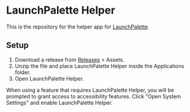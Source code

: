# LaunchPalette Helper

This is the repository for the helper app for [LaunchPalette](https://apps.apple.com/app/6474854386).

## Setup

1. Download a release from [Releases](https://github.com/LaunchPalette/Helper/releases) > Assets.
2. Unzip the file and place LaunchPalette Helper inside the Applications folder.
3. Open LaunchPalette Helper.

When using a feature that requires LaunchPalette Helper, you will be prompted to grant access to accessibility features. Click "Open System Settings" and enable LaunchPalette Helper.

